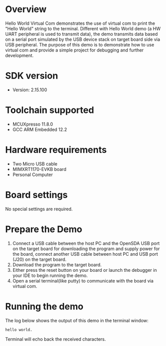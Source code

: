 Overview
========
Hello World Virtual Com demonstrates the use of virtual com to print the "Hello World" string to the terminal.
Different with Hello World demo (a HW UART peripheral is used to transmit data), the demo transmits data based on
a serial port simulated by the USB device stack on target board side via USB peripheral.
The purpose of this demo is to demonstrate how to use virtual com and provide a simple project for debugging and further development. 

SDK version
===========
- Version: 2.15.100

Toolchain supported
===================
- MCUXpresso  11.8.0
- GCC ARM Embedded  12.2

Hardware requirements
=====================
- Two Micro USB cable
- MIMXRT1170-EVKB board
- Personal Computer

Board settings
==============
No special settings are required.

Prepare the Demo
================
1.  Connect a USB cable between the host PC and the OpenSDA USB port on the target board for downloading
    the program and supply power for the board, connect another USB cable between host PC and USB port (J20)
    on the target board.
2.  Download the program to the target board.
3.  Either press the reset button on your board or launch the debugger in your IDE to begin running the demo.
4.  Open a serial terminal(like putty) to communicate with the board via virtual com.

Running the demo
================
The log below shows the output of this demo in the terminal window:
~~~~~~~~~~~~~~~~~~~~~~~~~~~~~~~~~~~
hello world.
~~~~~~~~~~~~~~~~~~~~~~~~~~~~~~~~~~~
Terminal will echo back the received characters.
